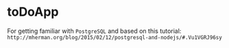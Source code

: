 # toDoApp

For getting familiar with `PostgreSQL` and based on this tutorial: `http://mherman.org/blog/2015/02/12/postgresql-and-nodejs/#.Vu1VGRJ96sy`
